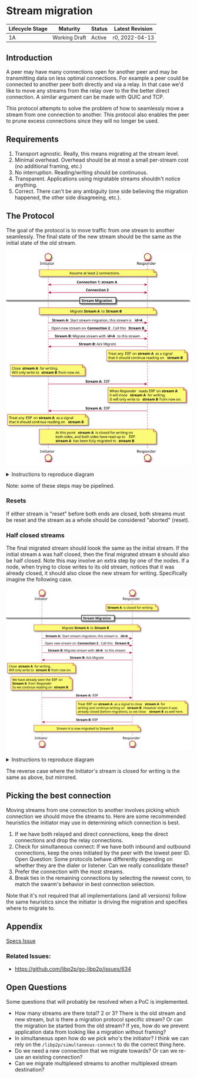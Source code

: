 # Stream migration

| Lifecycle Stage | Maturity      | Status | Latest Revision |
|-----------------|---------------|--------|-----------------|
| 1A              | Working Draft | Active | r0, 2022-04-13  |

## Introduction

A peer may have many connections open for another peer and may be transmitting
data on less optimal connections. For example a peer could be connected to
another peer both directly and via a relay. In that case we'd like to move any
streams from the relay over to the the better direct connection. A similar
argument can be made with QUIC and TCP.

This protocol attempts to solve the problem of how to seamlessly move a stream
from one connection to another. This protocol also enables the peer to prune
excess connections since they will no longer be used.

## Requirements

1. Transport agnostic. Really, this means migrating at the stream level.
1. Minimal overhead. Overhead should be at most a small per-stream cost (no additional framing, etc.)
1. No interruption. Reading/writing should be continuous.
1. Transparent. Applications using migratable streams shouldn't notice anything.
1. Correct. There can't be any ambiguity (one side believing the migration happened, the other side disagreeing, etc.).

## The Protocol
The goal of the protocol is to move traffic from one stream to another
seamlessly. The final state of the new stream should be the same as the initial
state of the old stream.

![stream-migration](./stream-migration/stream-migration.svg)

<details>
  <summary>Instructions to reproduce diagram</summary>

``` plantuml
@startuml stream-migration
skinparam sequenceMessageAlign center
entity Initiator
entity Responder

note over Initiator, Responder: Assume at least 2 connections.

Initiator <-> Responder: <b>Connection 1; stream A</b>
Initiator <-> Responder: <b>Connection 2</b>

== Stream Migration ==

note over Initiator, Responder: Migrate <b>Stream A</b> to <b>Stream B</b>

Initiator -> Responder: <b>Stream A:</b> Start stream migration, this stream is <b>id=A</b>

Initiator -> Responder: Open new stream on <b>Connection 2</b>. Call this <b>Stream B</b>

Initiator -> Responder: <b>Stream B:</b> Migrate stream with <b>id=A</b> to this stream
Initiator <- Responder: <b>Stream B:</b> Ack Migrate

note over Responder
    Treat any ""EOF"" on <b>stream A</b> as a signal
    that it should continue reading on <b>stream B</b>
end note


note over Initiator
    Close <b>stream A</b> for writing.
    Will only write to <b>stream B</b> from now on.
end note

Initiator -> Responder: <b>Stream A:</b> ""EOF""

note over Responder
    When <i>Responder</i> reads ""EOF"" on <b>stream A</b>
    it will close <b>stream A</b> for writing.
    It will only write to <b>stream B</b> from now on.
end note

Initiator <- Responder: <b>Stream A:</b> ""EOF""

note over Initiator
    Treat any ""EOF"" on <b>stream A</b> as a signal
    that it should continue reading on <b>stream B</b>
end note

note over Initiator, Responder
    At this point <b>stream A</b> is closed for writing on
    both sides, and both sides have read up to ""EOF"".
    <b>stream A</b> has been fully migrated to <b>stream B</b>
end note

@enduml
```

To generate:
```bash
plantuml stream-migration.md -o stream-migration -tsvg
```
</details>

Note: some of these steps may be pipelined.

### Resets

If either stream is "reset" before both ends are closed, both streams must be
reset and the stream as a whole should be considered "aborted" (reset).

### Half closed streams

The final migrated stream should loook the same as the initial stream. If the
initial stream `A` was half closed, then the final migrated stream `B` should
also be half closed. Note this may involve an extra step by one of the nodes.
If a node, when trying to close writes to its old stream, notices that it was
already closed, it should also close the new stream for writing. Specifically
imagine the following case.


![stream-migration-half-closed](./stream-migration/stream-migration-half-closed.svg)

<details>
  <summary>Instructions to reproduce diagram</summary>
``` plantuml
@startuml stream-migration-half-closed
skinparam sequenceMessageAlign center
entity Initiator
entity Responder

note over Responder: <b>Stream A</b> is closed for writing

== Stream Migration ==

note over Initiator, Responder: Migrate <b>Stream A</b> to <b>Stream B</b>

Initiator -> Responder: <b>Stream A:</b> Start stream migration, this stream is <b>id=A</b>

Initiator -> Responder: Open new stream on <b>Connection 2</b>. Call this <b>Stream B</b>

Initiator -> Responder: <b>Stream B:</b> Migrate stream with <b>id=A</b> to this stream
Initiator <- Responder: <b>Stream B:</b> Ack Migrate

note over Initiator
    Close <b>stream A</b> for writing.
    Will only write to <b>stream B</b> from now on.
end note


note over Initiator
    We have already seen the ""EOF"" on
    <b>Stream A</b> from <i>Responder</i>
    So we continue reading on <b>stream B</b>
end note

Initiator -> Responder: <b>Stream A:</b> ""EOF""

note over Responder
    Treat ""EOF"" on <b>stream A</b> as a signal to close <b>stream A</b> for
    writing and continue writing on <b>stream B</b>. However stream A was
    already closed (before migration), so we close <b>stream B</b> as well here.
end note
Initiator <- Responder: <b>Stream B:</b> ""EOF""


note over Initiator, Responder: Stream A is now migrated to Stream B
@enduml
```
To generate:
```bash
plantuml stream-migration.md -o stream-migration -tsvg
```
</details>

The reverse case where the Initiator's stream is closed for writing is the same
as above, but mirrored.

## Picking the best connection

Moving streams from one connection to another involves picking which connection
we should move the streams to. Here are some recommended heuristics the
initiator may use in determining which connection is best.

1. If we have both relayed and direct connections, keep the direct connections
   and drop the relay connections.
2. Check for simultaneous connect: If we have both inbound and outbound
   connections, keep the ones initiated by the peer with the lowest peer ID. Open
   Question: Some protocols behave differently depending on whether they are the
   dialer or listener. Can we really consolidate these?
3. Prefer the connection with the most streams.
4. Break ties in the remaining connections by selecting the newest conn, to
   match the swarm's behavior in best connection selection.

Note that it's not required that all implementations (and all versions) follow
the same heuristics since the initiator is driving the migration and specifies
where to migrate to.

## Appendix

[Specs Issue](https://github.com/libp2p/specs/issues/328)

### Related Issues:

- <https://github.com/libp2p/go-libp2p/issues/634>

## Open Questions

Some questions that will probably be resolved when a PoC is implemented.

- How many streams are there total? 2 or 3? There is the old stream and new
  stream, but is there a migration protocol specific stream? Or can the
  migration be started from the old stream? If yes, how do we prevent
  application data from looking like a migration without framing?
- In simultaneous open how do we pick who's the initiator? I think we can rely
  on the `/libp2p/simultaneous-connect` to do the correct thing here.
- Do we need a new connection that we migrate towards? Or can we re-use an
  existing connection?
- Can we migrate multiplexed streams to another multiplexed stream destination?
